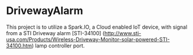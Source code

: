 # DrivewayAlarm
This project is to utilize a Spark.IO, a Cloud enabled IoT device, with signal from a STI Driveway alarm [STI-34100] (http://www.sti-usa.com/Products/Wireless-Driveway-Monitor-solar-powered-STI-34100.htm) lamp controller port.
